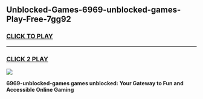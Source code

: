 
## Unblocked-Games-6969-unblocked-games-Play-Free-7gg92
<h3>
<a href="https://premium76.site?title=6969-unblocked-games&ref=17A">CLICK TO PLAY</a></h3>
<hr>

<h3>
<a href="https://premium76.site?title=6969-unblocked-games&ref=17A">CLICK 2 PLAY</a>
  
</h3>

<a href="https://premium76.site?title=6969-unblocked-games&ref=17A"><img src="https://clearcache.store/games.png"></a>


**6969-unblocked-games games unblocked: Your Gateway to Fun and Accessible Online Gaming**
